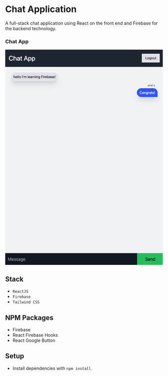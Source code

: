 # Chat Application

A full-stack chat application using React on the front end and Firebase for the backend technology.

### Chat App

![screenshot of App](https://github.com/Arie139/Chat-app/blob/main/docs/Chat_App.png)

## Stack
- `ReactJS`
- `Firebase`
- `Tailwind CSS`

## NPM Packages

- Firebase
- React Firebase Hooks
- React Google Button

## Setup

- Install dependencies with `npm install`.
